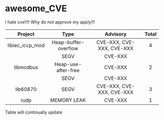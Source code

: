 # awesome_CVE
I hate cve!!!!
Why do not approve my apply!!! 

| Project | Type | Advisory | Total |
| :--------:| :-----:  | :----:  |:-----:|
| libiec_iccp_mod |	 Heap-buffer-overflow |	CVE-XXX, CVE-XXX, CVE-XXX | 4 |
|  | SEGV | CVE-XXX |   |	
| libmodbus |	Heap-use-after-free	| CVE-XXX | 2 |
|	 | SEGV | CVE-XXX	|  |
| lib60870 | SEGV |	CVE-XXX, CVE-XXX, CVE-XXX | 3 |
| rudp |MEMORY LEAK | CVE-XXX | 1 |

Table will continually update
